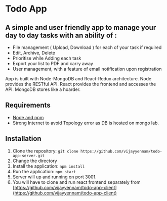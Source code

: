 # Todo App

A simple and user friendly app to manage your day to day tasks with an ability of : 
  - 
  - File management ( Upload, Download ) for each of your task if required
  - Edit, Archive, Delete
  - Prioritise while Adding each task
  - Export your list to PDF and carry away
  - User management, with a feature of email notification upon registration

App is built with Node-MongoDB and React-Redux architecture.
Node provides the RESTful API. React provides the frontend and accesses the API. MongoDB stores like a hoarder.

## Requirements

- [Node and npm](http://nodejs.org)
- Strong Internet to avoid Topology error as DB is hosted on mongo lab.

## Installation

1. Clone the repository: `git clone https://github.com/vijayyennam/todo-app-server.git`
2. Change the directory
3. Install the application: `npm install`
4. Run the application: `npm start`
5. Server will up and running on port 3001.
6. You will have to clone and run react frontend separately from [https://github.com/vijayyennam/todo-app-client](https://github.com/vijayyennam/todo-app-client)
